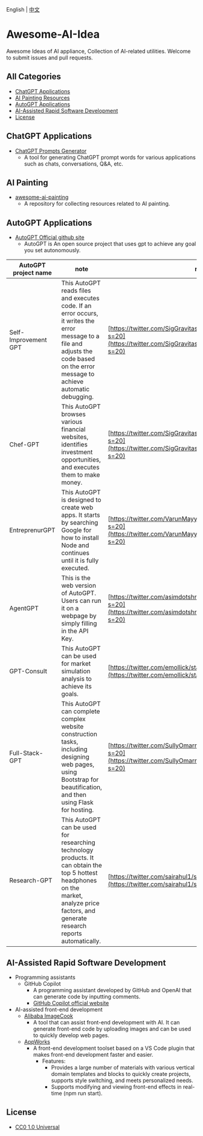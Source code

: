 English | [中文](README-CN.md)

# Awesome-AI-Idea
Awesome Ideas of AI appliance, Collection of AI-related utilities. Welcome to submit issues and pull requests.

## All Categories
- [ChatGPT Applications](#chatgpt-applications)
- [AI Painting Resources](#AI-Painting)
- [AutoGPT Applications](#AutoGPT-Applications)
- [AI-Assisted Rapid Software Development](#AI-Assisted-Rapid-Software-Development)
- [License](#License)

## ChatGPT Applications
- [ChatGPT Prompts Generator](https://github.com/f/awesome-chatgpt-prompts) 
    - A tool for generating ChatGPT prompt words for various applications such as chats, conversations, Q&A, etc.

## AI Painting
- [awesome-ai-painting](https://github.com/hua1995116/awesome-ai-painting)
    - A repository for collecting resources related to AI painting.

## AutoGPT Applications
- [AutoGPT Official github site](https://github.com/Significant-Gravitas/Auto-GPT)
  - AutoGPT is An open source project that uses gpt to achieve any goal you set autonomously.

| AutoGPT project name | note | refer links|
| --- | --- | --- |
| Self-Improvement GPT | This AutoGPT reads files and executes code. If an error occurs, it writes the error message to a file and adjusts the code based on the error message to achieve automatic debugging. | [https://twitter.com/SigGravitas/status/1642181498278408193?s=20](https://twitter.com/SigGravitas/status/1642181498278408193?s=20) |
| Chef-GPT | This AutoGPT browses various financial websites, identifies investment opportunities, and executes them to make money. | [https://twitter.com/SigGravitas/status/1641437094043332614?s=20](https://twitter.com/SigGravitas/status/1641437094043332614?s=20) |
| EntreprenurGPT | This AutoGPT is designed to create web apps. It starts by searching Google for how to install Node and continues until it is fully executed. | [https://twitter.com/VarunMayya/status/1643902198164717569?s=20](https://twitter.com/VarunMayya/status/1643902198164717569?s=20) |
| AgentGPT | This is the web version of AutoGPT. Users can run it on a webpage by simply filling in the API Key. | [https://twitter.com/asimdotshrestha/status/1644883727707959296?s=20](https://twitter.com/asimdotshrestha/status/1644883727707959296?s=20) |
| GPT-Consult | This AutoGPT can be used for market simulation analysis to achieve its goals. | [https://twitter.com/emollick/status/1645609531240587265?s=20](https://twitter.com/emollick/status/1645609531240587265?s=20) |
| Full-Stack-GPT | This AutoGPT can complete complex website construction tasks, including designing web pages, using Bootstrap for beautification, and then using Flask for hosting. | [https://twitter.com/SullyOmarr/status/1644750889432027136?s=20](https://twitter.com/SullyOmarr/status/1644750889432027136?s=20) |
| Research-GPT | This AutoGPT can be used for researching technology products. It can obtain the top 5 hottest headphones on the market, analyze price factors, and generate research reports automatically. | [https://twitter.com/sairahul1/status/1646360595141206016?s=20](https://twitter.com/sairahul1/status/1646360595141206016?s=20) |

## AI-Assisted Rapid Software Development
- Programming assistants
    - GitHub Copilot
        - A programming assistant developed by GitHub and OpenAI that can generate code by inputting comments.
        - [GitHub Copilot official website](https://copilot.github.com/)
- AI-assisted front-end development
    - [Alibaba ImageCook](https://www.imagecook.com/)
        - A tool that can assist front-end development with AI. It can generate front-end code by uploading images and can be used to quickly develop web pages.
    - [AppWorks](https://appworks.site)
        - A front-end development toolset based on a VS Code plugin that makes front-end development faster and easier.
            - Features:
                - Provides a large number of materials with various vertical domain templates and blocks to quickly create projects, supports style switching, and meets personalized needs.
                - Supports modifying and viewing front-end effects in real-time (npm run start).

## License
- [CC0 1.0 Universal](https://creativecommons.org/publicdomain/zero/1.0/deed.en)